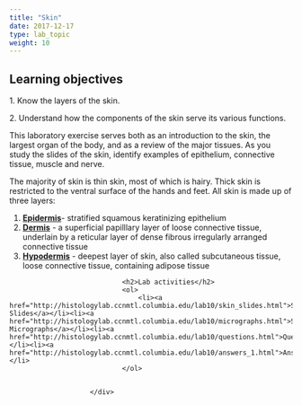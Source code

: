 ```yaml
---
title: "Skin"
date: 2017-12-17
type: lab_topic
weight: 10
---
```

<div class="entrybody">
						<h2>Learning objectives</h2>

<p>1. Know the layers of the skin.</p>

<p>2. Understand how the components of the skin serve its various functions.</p>

<p>This laboratory exercise serves both as an introduction to the skin, the largest organ of the body, and as a review of the major tissues.  As you study the slides of the skin, identify examples of epithelium, connective tissue, muscle and nerve.</p>

<p>The majority of skin is thin skin, most of which is hairy.  Thick skin is restricted to the ventral surface of the hands and feet.  All skin is made up of three layers:</p>


<ol>
<li><u><b>Epidermis</b></u>- stratified squamous keratinizing epithelium</li>
<li><u><b>Dermis</b></u> - a superficial papilllary layer of loose connective tissue, underlain by a reticular layer of dense fibrous irregularly arranged connective tissue</li>
<li><u><b>Hypodermis</b></u> - deepest layer of skin, also called subcutaneous tissue, loose connective tissue, containing adipose tissue</li>
</ol>


						
						
							
								
								<h2>Lab activities</h2>
								<ol>
									<li><a href="http://histologylab.ccnmtl.columbia.edu/lab10/skin_slides.html">Skin Slides</a></li><li><a href="http://histologylab.ccnmtl.columbia.edu/lab10/micrographs.html">Skin: Micrographs</a></li><li><a href="http://histologylab.ccnmtl.columbia.edu/lab10/questions.html">Questions</a></li><li><a href="http://histologylab.ccnmtl.columbia.edu/lab10/answers_1.html">Answers</a></li>
								</ol>
							
						
						</div>
